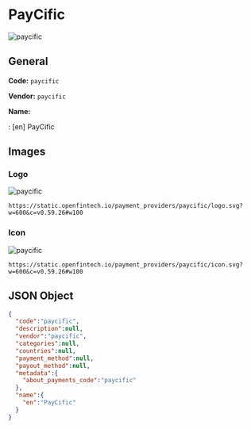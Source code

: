 
# PayCific 
![paycific](https://static.openfintech.io/payment_providers/paycific/logo.svg?w=600&c=v0.59.26#w100)  

## General 
 
**Code:** `paycific`  
 
**Vendor:** `paycific`  
 
**Name:**  
 
:	[en] PayCific  

## Images 

### Logo 
 
![paycific](https://static.openfintech.io/payment_providers/paycific/logo.svg?w=600&c=v0.59.26#w100)  

```
https://static.openfintech.io/payment_providers/paycific/logo.svg?w=600&c=v0.59.26#w100
```  

### Icon 
 
![paycific](https://static.openfintech.io/payment_providers/paycific/icon.svg?w=600&c=v0.59.26#w100)  

```
https://static.openfintech.io/payment_providers/paycific/icon.svg?w=600&c=v0.59.26#w100
```  

## JSON Object 

```json
{
  "code":"paycific",
  "description":null,
  "vendor":"paycific",
  "categories":null,
  "countries":null,
  "payment_method":null,
  "payout_method":null,
  "metadata":{
    "about_payments_code":"paycific"
  },
  "name":{
    "en":"PayCific"
  }
}
```  
